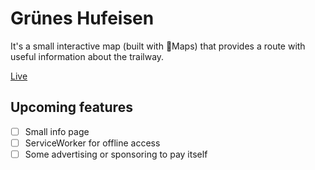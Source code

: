 # Grünes Hufeisen

It's a small interactive map (built with Maps) that provides a route with useful information about the trailway.

[Live](https://www.gruenes-hufeisen.de)

## Upcoming features

- [ ] Small info page
- [ ] ServiceWorker for offline access
- [ ] Some advertising or sponsoring to pay itself

